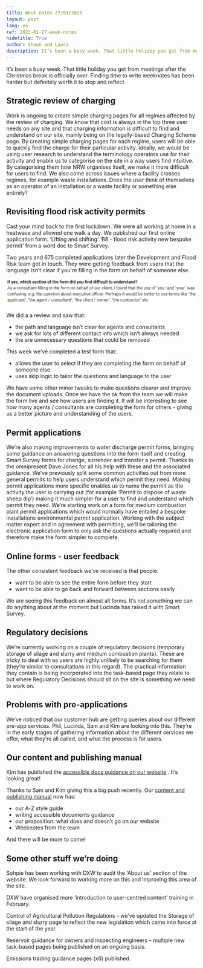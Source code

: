 ```yaml
---
title: Week notes 27/01/2023
layout: post
lang: en
ref: 2023-01-27-week-notes
hidetitle: True
author: Shaun and Laura
description: It’s been a busy week. That little holiday you get from meetings after the Christmas break is officially over. Finding time to write weeknotes has been harder but definitely worth it to stop and reflect. 
---
```

It’s been a busy week. That little holiday you get from meetings after the Christmas break is officially over. Finding time to write weeknotes has been harder but definitely worth it to stop and reflect. 

## Strategic review of charging

Work is ongoing to create simple charging pages for all regimes affected by the review of charging. We know that cost is always in the top three user needs on any site and that charging information is difficult to find and understand on our site, mainly being on the legally-based Charging Scheme page.
By creating simple charging pages for each regime, users will be able to quickly find the charge for their particular activity. Ideally, we would be using user research to understand the terminology operators use for their activity and enable us to categorise on the site in a way users find intuitive. By categorising them how NRW organises itself, we make it more difficult for users to find. We also come across issues where a facility crosses regimes, for example waste installations. Does the user think of themselves as an operator of an installation or a waste facility or something else entirely?

## Revisiting flood risk activity permits

Cast your mind back to the first lockdown. We were all working at home in a heatwave and allowed one walk a day. We published our first online application form. ‘Lifting and shifting’ ‘B8 - flood risk activity new bespoke permit’ from a word doc to Smart Survey.

Two years and 675 completed applications later the Development and Flood Risk team got in touch. They were getting feedback from users that the language isn’t clear if you're filling in the form on behalf of someone else. 

![alt text](https://github.com/nrw-digital/week-notes/blob/3a2f13ddae5f71c51649d8daf1e3dc76efea3633/images/permit%20feedback.PNG?raw=true) 

We did a a review and saw that:
* the path and language isn’t clear for agents and consultants
* we ask for lots of different contact info which isn’t always needed
* the are unnecessary questions that could be removed

This week we’ve completed a test form that:
* allows the user to select if they are completing the form on behalf of someone else
* uses skip logic to tailor the questions and language to the user

We have some other minor tweaks to make questions clearer and improve the document uploads. Once we have the ok from the team we will make the form live and see how users are finding it. It will be interesting to see how many agents / consultants are completing the form for others - giving us a better picture and understanding of the users.

## Permit applications

We’re also making improvements to water discharge permit forms, bringing some guidance on answering questions into the form itself and creating Smart Survey forms for change, surrender and transfer a permit. Thanks to the omnipresent Dave Jones for all his help with these and the associated guidance.
We’ve previously split some common activities out from more general permits to help users understand which permit they need. Making permit applications more specific enables us to name the permit as the activity the user is carrying out (for example ‘Permit to dispose of waste sheep dip’) making it much simpler for a user to find and understand which permit they need.
We’re starting work on a form for medium combustion plant permit applications which would normally have entailed a bespoke installations environmental permit application. Working with the subject matter expert and in agreement with permitting, we’ll be tailoring the electronic application form to only ask the questions actually required and therefore make the form simpler to complete.

## Online forms - user feedback

The other consistent feedback we’ve received is that people:
* want to be able to see the entire form before they start
* want to be able to go back and forward between sections easily

We are seeing this feedback on almost all forms. It’s not something we can do anything about at the moment but Lucinda has raised it with Smart Survey.

## Regulatory decisions

We’re currently working on a couple of regulatory decisions (temporary storage of silage and slurry and medium combustion plants). These are tricky to deal with as users are highly unlikely to be searching for them (they’re similar to consultations in this regard). The practical information they contain is being incorporated into the task-based page they relate to but where Regulatory Decisions should sit on the site is something we need to work on.

## Problems with pre-applications

We’ve noticed that our customer hub are getting queries about our different pre-app services. Phil, Lucinda, Sam and Kim are looking into this. They’re in the early stages of gathering information about the different services we offer, what they’re all called, and what the process is for users.

## Our content and publishing manual 

Kim has published the [accessible docs guidance on our website](https://naturalresources.wales/footer-links/content-and-publishing-manual/writing-accessible-documents/?lang=en) . It’s looking great!

Thanks to Sam and Kim giving this a big push recently. Our [content and publishing manual](https://naturalresources.wales/footer-links/content-and-publishing-manual/?lang=en) now has:
* our A-Z style guide
* writing accessible documents guidance
* our proposition: what does and doesn’t go on our website
* Weeknotes from the team

And there will be more to come!

## Some other stuff we’re doing

Sohpie has been working with DXW to audit the ‘About us’ section of the website. We look forward to working more on this and improving this area of the site. 

DXW have organised more ‘introduction to user-centred content’ training in February.

Control of Agricultural Pollution Regulations - we’ve updated the Storage of silage and slurry page to reflect the new legislation which came into force at the start of the year.

Reservoir guidance for owners and inspecting engineers – multiple new task-based pages being published on an ongoing basis.

Emissions trading guidance pages (x6) published.
